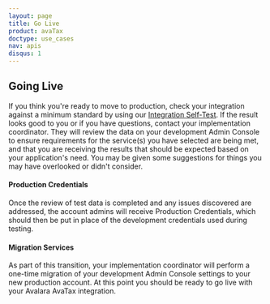 ```yaml
---
layout: page
title: Go Live
product: avaTax
doctype: use_cases
nav: apis
disqus: 1
---
```

<h2>Going Live</h2>
If you think you're ready to move to production, check your integration against a minimum standard by using our <a href="/avatax/self-test">Integration Self-Test</a>. If the result looks good to you or if you have questions, contact your implementation coordinator. They will review the data on your development Admin Console to ensure requirements for the service(s) you have selected are being met, and that you are receiving the results that should be expected based on your application's need. You may be given some suggestions for things you may have overlooked or didn't consider.
<h4>Production Credentials</h4>
Once the review of test data is completed and any issues discovered are addressed, the account admins will receive Production Credentials, which should then be put in place of the development credentials used during testing.
<h4>Migration Services</h4>
As part of this transition, your implementation coordinator will perform a one-time migration of your development Admin Console settings to your new production account. At this point you should be ready to go live with your Avalara AvaTax integration.

